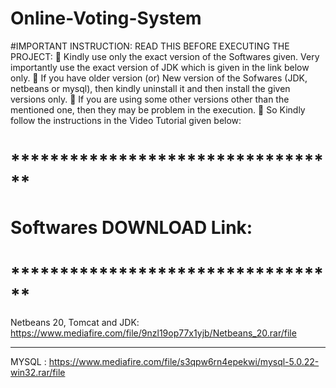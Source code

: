 # Online-Voting-System
#IMPORTANT INSTRUCTION: READ THIS BEFORE EXECUTING 
THE PROJECT: 
 Kindly use only the exact version of the Softwares given. Very 
importantly use the exact version of JDK which is given in the link below 
only. 
 If you have older version (or) New version of the Sofwares (JDK, 
netbeans or mysql), then kindly uninstall it and then install the given 
versions only.
 If you are using some other versions other than the mentioned one, then 
they may be problem in the execution. 
 So Kindly follow the instructions in the Video Tutorial given below:
# **********************************
# Softwares DOWNLOAD Link:
# **********************************
Netbeans 20, Tomcat and JDK: 
https://www.mediafire.com/file/9nzl19op77x1yjb/Netbeans_20.rar/file
***************************************************
MYSQL : 
https://www.mediafire.com/file/s3qpw6rn4epekwi/mysql-5.0.22-win32.rar/file
